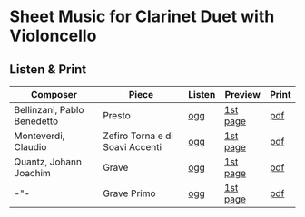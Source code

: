 # Sheet Music for Clarinet Duet with Violoncello

## Listen & Print

Composer | Piece | Listen | Preview | Print
-------- | ----- | ------ | ------- | -----
Bellinzani, Pablo Benedetto | Presto | [ogg](http://cellist.bplaced.net/ogg/Bellinzani,%20Pablo%20Benedetto/bellinzani_presto.ogg) | [1st page](https://raw.githubusercontent.com/cellist/Lilypond-Sheet-Music/master/Klar%2C%20Klar%2C%20Vlc/Bellinzani%2C%20Pablo%20Benedetto/Presto/preview.png) | [pdf](https://github.com/cellist/Lilypond-Sheet-Music/raw/master/Klar%2C%20Klar%2C%20Vlc/Bellinzani%2C%20Pablo%20Benedetto/Presto/bellinzani_presto.pdf)
Monteverdi, Claudio | Zefiro Torna e di Soavi Accenti | [ogg](http://cellist.bplaced.net/ogg/Monteverdi,%20Claudio/monteverdi_zefiro_torna_klar_klar_vlc.ogg) | [1st page](https://raw.githubusercontent.com/cellist/Lilypond-Sheet-Music/master/Klar%2C%20Klar%2C%20Vlc/Monteverdi%2C%20Claudio/Zefiro%20Torna/preview.png) | [pdf](https://github.com/cellist/Lilypond-Sheet-Music/raw/master/Klar%2C%20Klar%2C%20Vlc/Monteverdi%2C%20Claudio/Zefiro%20Torna/monteverdi_zefiro_torna.pdf)
Quantz, Johann Joachim | Grave | [ogg](http://cellist.bplaced.net/ogg/Quantz,%20Johann%20Joachim/quantz_grave.ogg) | [1st page](https://raw.githubusercontent.com/cellist/Lilypond-Sheet-Music/master/Klar%2C%20Klar%2C%20Vlc/Quantz%2C%20Johann%20Joachim/Grave/preview.png) | [pdf](https://github.com/cellist/Lilypond-Sheet-Music/raw/master/Klar%2C%20Klar%2C%20Vlc/Quantz%2C%20Johann%20Joachim/Grave/quantz_grave.pdf)
-"- | Grave Primo | [ogg](http://cellist.bplaced.net/ogg/Quantz,%20Johann%20Joachim/quantz_grave_primo.ogg) | [1st page](https://raw.githubusercontent.com/cellist/Lilypond-Sheet-Music/master/Klar%2C%20Klar%2C%20Vlc/Quantz%2C%20Johann%20Joachim/Grave%20Primo/preview.png) | [pdf](https://github.com/cellist/Lilypond-Sheet-Music/raw/master/Klar%2C%20Klar%2C%20Vlc/Quantz%2C%20Johann%20Joachim/Grave%20Primo/quantz_grave_primo.pdf)
